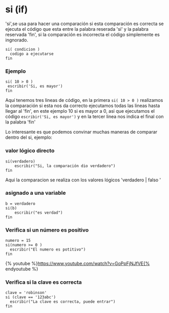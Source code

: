 # si (if)
'si',se usa para hacer una comparación si esta comparación es correcta se ejecuta el código que esta entre la palabra reserada 'si' y la palabra reservada 'fin', si la comparación es incorrecta el código simplemente es ingnorado. 

```
si( condicion )
  codigo a ejecutarse
fin
```
### Ejemplo
```
si( 10 > 0 )
 escribir('Si, es mayor') 
fin
```
Aquí tenemos tres lineas de código, en la primera ```si( 10 > 0 )``` realizamos la comparación si esta nos da correcto ejecutamos todas las lineas hasta llegar al 'fin', en este ejemplo 10 si es mayor a 0, asi que ejecutamos el código ```escribir('Si, es mayor')``` y en la tercer linea nos indica el final con la palabra 'fin'

Lo interesante es que podemos convinar muchas maneras de comparar dentro del si, ejemplo: 

### valor lógico directo
```
si(verdadero)
    escribir("Si, la comparación dio verdadero")
fin
```
Aqui la comparacion se realiza con los valores lógicos 'verdadero | falso '   


### asignado a una variable
```
b = verdadero
si(b)
    escribir("es verdad")
fin
```

### Verifica si un número es positivo
```
numero = 15
si(numero >= 0 )
  escribir("El numero es potitivo")
fin  
```
{% youtube %}https://www.youtube.com/watch?v=GoPpFjNJfVE{% endyoutube %}

### Verifica si la clave es correcta
```
clave = 'robinson'
si (clave == '123abc') 
  escribir("La clave es correcta, puede entrar")
fin
```



